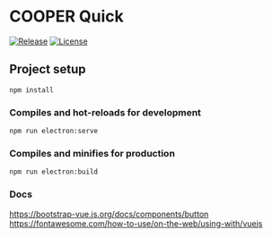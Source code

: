 # COOPER Quick

[![Release](https://img.shields.io/github/release/hardwario/cooper-quick.svg)](https://github.com/hardwario/cooper-quick/releases)
[![License](https://img.shields.io/github/license/hardwario/cooper-quick.svg)](https://github.com/hardwario/cooper-quick/blob/master/LICENSE)


## Project setup
```
npm install
```

### Compiles and hot-reloads for development
```
npm run electron:serve
```

### Compiles and minifies for production
```
npm run electron:build
```


### Docs

https://bootstrap-vue.js.org/docs/components/button
https://fontawesome.com/how-to-use/on-the-web/using-with/vuejs